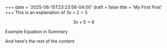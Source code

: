 +++
date = '2025-06-15T23:23:56-04:00'
draft = false
title = 'My First Post'
+++
This is an explanation of $3x + 2 = 5$

$$3x + 5 = 6 $$

Example Equation in Summary

And here's the rest of the content